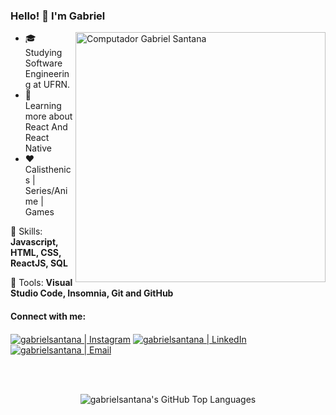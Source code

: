 ### Hello! 👋 I'm Gabriel

<img src="https://raw.githubusercontent.com/MicaelliMedeiros/micaellimedeiros/master/image/computer-illustration.png" min-width="400px" max-width="400px" width="400px" align="right" alt="Computador Gabriel Santana">

<p align="left"> 
  <ul>
    <li>🎓 &nbsp; Studying Software Engineering at UFRN.</li>
    <li>📘 &nbsp; Learning more about React And React Native</li>
    <li>❤️ &nbsp; Calisthenics | Series/Anime | Games</li>
  </ul>
</p>

<p align="left">
  🦄 Skills: <strong>Javascript, HTML, CSS, ReactJS, SQL</strong>
</p>

<p align="left">
  💼 Tools: <strong>Visual Studio Code, Insomnia, Git and GitHub</strong>
</p>

#### Connect with me:

<!-- [<img align="left" alt="artursantiago | Website" src="https://img.shields.io/badge/Website-artursantiago-blue?style=flat-square&logo=google-chrome" />][website] -->
[<img align="center" alt="gabrielsantana | Instagram" src="https://img.shields.io/badge/Instagram-Gsodp-blue?style=flat-square&logo=instagram" />][instagram]
[<img align="center" alt="gabrielsantana | LinkedIn" src="https://img.shields.io/badge/LinkedIn-Gabriel%20Santana%20-blue?style=flat-square&logo=linkedin" />][linkedin]
[<img align="center" alt="gabrielsantana | Email" src="https://img.shields.io/badge/Email-gabsop@hotmail.com-blue?style=flat-square&logo=gmail" />][email]

<br />
<br />

<!-- <img align="left" alt="artursantiago's GitHub Stats" src="https://github-readme-stats.vercel.app/api?username=artursantiago&show_icons=true&hide_border=true&hide=contribs&theme=dracula" /> -->
<p align="center">
  <img alt="gabrielsantana's GitHub Top Languages" src="https://github-readme-stats.vercel.app/api/top-langs/?username=Gabsop&layout=compact&langs_count=6&hide_border=true&theme=dracula" />
</p>

[website]: https://Gabsop.github.io/portfolio/
[instagram]: https://www.instagram.com/Gsodp/
[linkedin]: https://www.linkedin.com/in/Gabsop/
[email]: mailto:gabsop@hotmail.com
